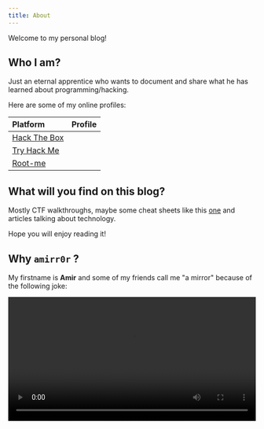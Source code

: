 ```yaml
---
title: About
---
```


Welcome to my personal blog! 

## Who I am?

Just an eternal apprentice who wants to document and share what he has learned about programming/hacking.

Here are some of my online profiles: 

| Platform                                                  | Profile                                                                       |
|:----------------------------------------------------------|------------------------------------------------------------------------------:|
| [Hack The Box](https://www.hackthebox.eu/profile/31944)   | <script src="https://www.hackthebox.eu/badge/31944"></script>                 |
| [Try Hack Me](https://tryhackme.com/p/amir0r)             | <script src="https://tryhackme.com/badge/90443"></script>      |
| [Root-me](https://www.root-me.org/amirr0r)                | <script src="https://amirr0r.github.io/assets/js/rootme-badge.js"></script>   |

## What will you find on this blog?

Mostly CTF walkthroughs, maybe some cheat sheets like this [one](https://github.com/amirr0r/notes/blob/master/Infosec/boot2root-cheatsheet.md#boot2root-cheatsheet) and articles talking about technology.

Hope you will enjoy reading it!

## Why `amirr0r` ?

My firstname is **Amir** and some of my friends call me "a mirror" because of the following joke:

<video controls style="width:100%">
    <source src="https://amirr0r.github.io/assets/videos/Trevor-Noah-Amir.mp4" type="video/mp4">
</video>

<script>
    Array.from(document.querySelectorAll('td')).filter(td => td.querySelector('img')).forEach(td => td.style["text-align"] = "left");
    const mini_icons = Array.from(document.querySelectorAll(".post-content p > img:not([style])"));
    mini_icons[0].style.left = "3%";
    mini_icons[1].style.left = "-2%";
    mini_icons[2].style.left = "-8%";
    mini_icons[3].style.left = "-2%";
    mini_icons[4].style.left = "-8%";
    document.querySelector('.thm_margin').style.margin="0px";
    Array.from(document.querySelectorAll('th'))[1].style["text-align"] = "left";
</script>
